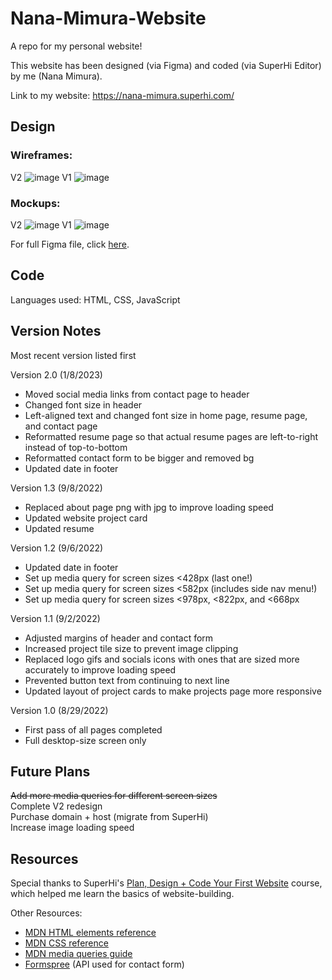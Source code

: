 # Nana-Mimura-Website
A repo for my personal website!

This website has been designed (via Figma) and coded (via SuperHi Editor) by me (Nana Mimura).

Link to my website: https://nana-mimura.superhi.com/

## Design
### Wireframes:
V2
![image](https://user-images.githubusercontent.com/35053487/211252241-1e625faa-a6ea-4331-9df4-e276bb2aa273.png)
V1
![image](https://user-images.githubusercontent.com/35053487/187111562-0f6c5eb1-0a89-4ead-94e8-d6459ee76874.png)

### Mockups:
V2
![image](https://user-images.githubusercontent.com/35053487/211251894-cbdf145c-8834-4f5e-88e8-0970fa9e2988.png)
V1
![image](https://user-images.githubusercontent.com/35053487/187113843-92848c7f-b1da-44d1-aec9-89be83d69ec0.png)

For full Figma file, click [here](https://www.figma.com/file/xVuzropjUN1O7zcc9IRnfi/nana-mimura).

## Code
Languages used: HTML, CSS, JavaScript

## Version Notes
Most recent version listed first

Version 2.0 (1/8/2023)
- Moved social media links from contact page to header
- Changed font size in header
- Left-aligned text and changed font size in home page, resume page, and contact page
- Reformatted resume page so that actual resume pages are left-to-right instead of top-to-bottom
- Reformatted contact form to be bigger and removed bg
- Updated date in footer

Version 1.3 (9/8/2022)
- Replaced about page png with jpg to improve loading speed
- Updated website project card
- Updated resume

Version 1.2 (9/6/2022)
- Updated date in footer
- Set up media query for screen sizes <428px (last one!)
- Set up media query for screen sizes <582px (includes side nav menu!)
- Set up media query for screen sizes <978px, <822px, and <668px

Version 1.1 (9/2/2022)
- Adjusted margins of header and contact form
- Increased project tile size to prevent image clipping
- Replaced logo gifs and socials icons with ones that are sized more accurately to improve loading speed
- Prevented button text from continuing to next line
- Updated layout of project cards to make projects page more responsive

Version 1.0 (8/29/2022)
- First pass of all pages completed
- Full desktop-size screen only

## Future Plans
~~Add more media queries for different screen sizes~~
<br>
Complete V2 redesign
<br>
Purchase domain + host (migrate from SuperHi)
<br>
Increase image loading speed

## Resources
Special thanks to SuperHi's [Plan, Design + Code Your First Website](https://student.superhi.com/plan-design-code) course, which helped me learn the basics of website-building.

Other Resources:
- [MDN HTML elements reference](https://developer.mozilla.org/en-US/docs/Web/HTML/Element)
- [MDN CSS reference](https://developer.mozilla.org/en-US/docs/Web/CSS/Reference)
- [MDN media queries guide](https://developer.mozilla.org/en-US/docs/Learn/CSS/CSS_layout/Media_queries)
- [Formspree](https://formspree.io/) (API used for contact form)
